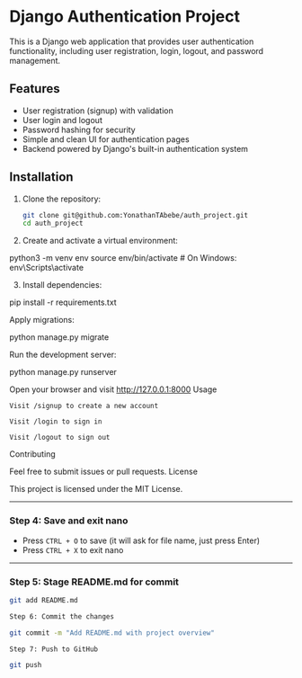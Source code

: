
# Django Authentication Project

This is a Django web application that provides user authentication functionality, including user registration, login, logout, and password management.

## Features

- User registration (signup) with validation  
- User login and logout  
- Password hashing for security  
- Simple and clean UI for authentication pages  
- Backend powered by Django's built-in authentication system

## Installation

1. Clone the repository:

   ```bash
   git clone git@github.com:YonathanTAbebe/auth_project.git
   cd auth_project
2. Create and activate a virtual environment:

python3 -m venv env
source env/bin/activate   # On Windows: env\Scripts\activate

3. Install dependencies:

pip install -r requirements.txt

Apply migrations:

python manage.py migrate

Run the development server:

python manage.py runserver

Open your browser and visit http://127.0.0.1:8000
Usage

    Visit /signup to create a new account

    Visit /login to sign in

    Visit /logout to sign out

Contributing

Feel free to submit issues or pull requests.
License

This project is licensed under the MIT License.


---

### Step 4: Save and exit nano

- Press `CTRL + O` to save (it will ask for file name, just press Enter)
- Press `CTRL + X` to exit nano

---

### Step 5: Stage README.md for commit

```bash
git add README.md

Step 6: Commit the changes

git commit -m "Add README.md with project overview"

Step 7: Push to GitHub

git push

